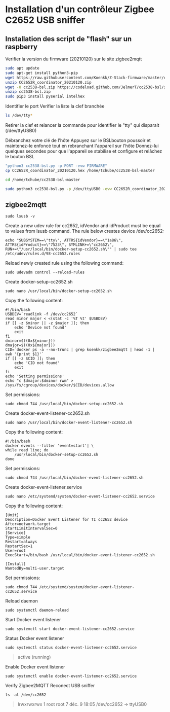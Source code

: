 # Installation d'un contrôleur Zigbee C2652 USB sniffer

## Installation des script de "flash" sur un raspberry

Verifier la version du firmware (20210120) sur le site zigbee2mqtt

```bash
sudo apt update 
sudo apt-get install python3-pip
wget https://raw.githubusercontent.com/Koenkk/Z-Stack-firmware/master/coordinator/Z-Stack_3.x.0/bin/CC2652R_coordinator_20210120.zip
unzip CC2652R_coordinator_20210120.zip
wget -O cc2538-bsl.zip https://codeload.github.com/JelmerT/cc2538-bsl/zip/master
unzip cc2538-bsl.zip
sudo pip3 install pyserial intelhex
```

Identifier le port
Verifier la liste la clef branchée

```bash
ls /dev/tty*
```

Retirer la clef et relancer la commande pour identifier le "tty" qui disparait (/dev/ttyUSB0)

Débranchez votre clé de l'hôte
Appuyez sur le BSLbouton poussoir et maintenez-le enfoncé tout en rebranchant l'appareil sur l'hôte
Donnez-lui quelques secondes pour que l'appareil se stabilise et configure et relâchez le bouton BSL

```bash
"python3 cc2538-bsl.py -p PORT -evw FIRMWARE"
cp CC2652R_coordinator_20210120.hex /home/tchube/cc2538-bsl-master

cd /home/tchube/cc2538-bsl-master

sudo python3 cc2538-bsl.py -p /dev/ttyUSB0 -evw CC2652R_coordinator_20210120.hex
```

## zigbee2mqtt

<pre><code>sudo lsusb -v
</code></pre>

Create a new udev rule for cc2652, idVendor and idProduct must be equal to values from lsusb command. The rule below creates device /dev/cc2652:

<pre><code>echo "SUBSYSTEM==\"tty\", ATTRS{idVendor}==\"1a86\", ATTRS{idProduct}==\"7523\", SYMLINK+=\"cc2652\",  RUN+=\"/usr/local/bin/docker-setup-cc2652.sh\"" | sudo tee /etc/udev/rules.d/98-cc2652.rules
</code></pre>
Reload newly created rule using the following command:
<pre><code>sudo udevadm control --reload-rules
</code></pre>
Create docker-setup-cc2652.sh
<pre><code>sudo nano /usr/local/bin/docker-setup-cc2652.sh
</code></pre>
Copy the following content:
<pre><code>#!/bin/bash
USBDEV=`readlink -f /dev/cc2652`
read minor major < <(stat -c '%T %t' $USBDEV)
if [[ -z $minor || -z $major ]]; then
    echo 'Device not found'
    exit
fi
dminor=$((0x${minor}))
dmajor=$((0x${major}))
CID=`docker ps -a --no-trunc | grep koenkk/zigbee2mqtt | head -1 |  awk '{print $1}'`
if [[ -z $CID ]]; then
    echo 'CID not found'
    exit
fi
echo 'Setting permissions'
echo "c $dmajor:$dminor rwm" > /sys/fs/cgroup/devices/docker/$CID/devices.allow
</code></pre>
Set permissions:
<pre><code>sudo chmod 744 /usr/local/bin/docker-setup-cc2652.sh
</code></pre>
Create docker-event-listener-cc2652.sh
<pre><code>sudo nano /usr/local/bin/docker-event-listener-cc2652.sh
</code></pre>
Copy the following content:
<pre><code>#!/bin/bash
docker events --filter 'event=start'| \
while read line; do
    /usr/local/bin/docker-setup-cc2652.sh
done
</code></pre>
Set permissions:
<pre><code>sudo chmod 744 /usr/local/bin/docker-event-listener-cc2652.sh
</code></pre>
Create docker-event-listener.service
<pre><code>sudo nano /etc/systemd/system/docker-event-listener-cc2652.service
</code></pre>
Copy the following content:
<pre><code>[Unit]
Description=Docker Event Listener for TI cc2652 device
After=network.target
StartLimitIntervalSec=0
[Service]
Type=simple
Restart=always
RestartSec=1
User=root
ExecStart=/bin/bash /usr/local/bin/docker-event-listener-cc2652.sh

[Install]
WantedBy=multi-user.target
</code></pre>
Set permissions:
<pre><code>sudo chmod 744 /etc/systemd/system/docker-event-listener-cc2652.service
</code></pre>
Reload daemon
<pre><code>sudo systemctl daemon-reload
</code></pre>
Start Docker event listener
<pre><code>sudo systemctl start docker-event-listener-cc2652.service
</code></pre>
Status Docker event listener
<pre><code>sudo systemctl status docker-event-listener-cc2652.service
</code></pre>
>active (running)

Enable Docker event listener
<pre><code>sudo systemctl enable docker-event-listener-cc2652.service
</code></pre>
Verify Zigbee2MQTT
Reconect USB sniffer
<pre><code>ls -al /dev/cc2652
</code></pre>
>lrwxrwxrwx 1 root root 7 déc.   9 18:05 /dev/cc2652 -> ttyUSB0